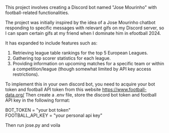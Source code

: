 This project involves creating a Discord bot named "Jose Mourinho" with football-related functionalities. 

The project was initially inspired by the idea of a Jose Mourinho chatbot responding to specific messages with relevant gifs on my Discord server, so I can spam certain gifs at my friend when I dominate him in efootball 2024. 

It has expanded to include features such as:

1. Retrieving league table rankings for the top 5 European Leagues.
2. Gathering top scorer statistics for each league.
3. Providing information on upcoming matches for a specific team or within a competition/league (though somewhat limited by API key access restrictions).

To implement this in your own discord bot, you need to acquire your bot token and football API token from this website https://www.football-data.org/
Then create a .env file, store the discord bot token and football API key in the following format:

BOT_TOKEN = "your bot token" <br />
FOOTBALL_API_KEY = "your personal api key"

Then run jose.py and voila
